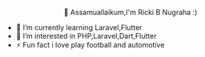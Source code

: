 <p align="center">👋 Assamuallaikum,I'm Ricki B Nugraha :) </p>



- 🌱 I’m currently learning Laravel,Flutter
- 👯 I’m interested in PHP,Laravel,Dart,Flutter
- ⚡ Fun fact i love play football and automotive 


